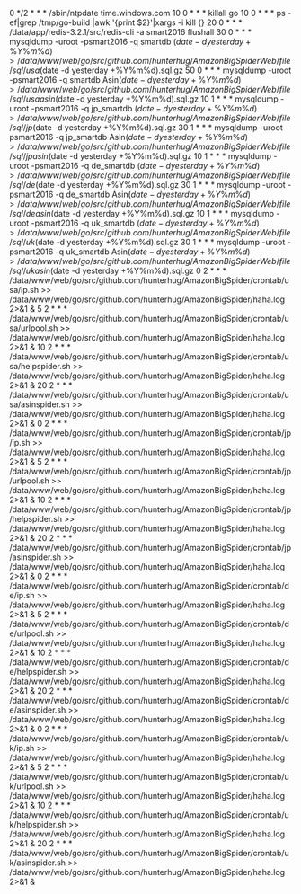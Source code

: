 0 */2 * * * /sbin/ntpdate time.windows.com
10 0 * * * killall go
10 0 * * * ps -ef|grep /tmp/go-build |awk '{print $2}'|xargs -i kill {}
20 0 * * * /data/app/redis-3.2.1/src/redis-cli -a smart2016 flushall
30 0 * * * mysqldump -uroot -psmart2016 -q smartdb $(date -d yesterday +\%Y\%m\%d) > /data/www/web/go/src/github.com/hunterhug/AmazonBigSpiderWeb/file/sql/usa$(date -d yesterday +\%Y\%m\%d).sql.gz
50 0 * * * mysqldump -uroot -psmart2016 -q smartdb Asin$(date -d yesterday +\%Y\%m\%d) > /data/www/web/go/src/github.com/hunterhug/AmazonBigSpiderWeb/file/sql/usaasin$(date -d yesterday +\%Y\%m\%d).sql.gz
10 1 * * * mysqldump -uroot -psmart2016 -q jp_smartdb $(date -d yesterday +\%Y\%m\%d) > /data/www/web/go/src/github.com/hunterhug/AmazonBigSpiderWeb/file/sql/jp$(date -d yesterday +\%Y\%m\%d).sql.gz
30 1 * * * mysqldump -uroot -psmart2016 -q jp_smartdb Asin$(date -d yesterday +\%Y\%m\%d) > /data/www/web/go/src/github.com/hunterhug/AmazonBigSpiderWeb/file/sql/jpasin$(date -d yesterday +\%Y\%m\%d).sql.gz
10 1 * * * mysqldump -uroot -psmart2016 -q de_smartdb $(date -d yesterday +\%Y\%m\%d) > /data/www/web/go/src/github.com/hunterhug/AmazonBigSpiderWeb/file/sql/de$(date -d yesterday +\%Y\%m\%d).sql.gz
30 1 * * * mysqldump -uroot -psmart2016 -q de_smartdb Asin$(date -d yesterday +\%Y\%m\%d) > /data/www/web/go/src/github.com/hunterhug/AmazonBigSpiderWeb/file/sql/deasin$(date -d yesterday +\%Y\%m\%d).sql.gz
10 1 * * * mysqldump -uroot -psmart2016 -q uk_smartdb $(date -d yesterday +\%Y\%m\%d) > /data/www/web/go/src/github.com/hunterhug/AmazonBigSpiderWeb/file/sql/uk$(date -d yesterday +\%Y\%m\%d).sql.gz
30 1 * * * mysqldump -uroot -psmart2016 -q uk_smartdb Asin$(date -d yesterday +\%Y\%m\%d) > /data/www/web/go/src/github.com/hunterhug/AmazonBigSpiderWeb/file/sql/ukasin$(date -d yesterday +\%Y\%m\%d).sql.gz
0 2 * * * /data/www/web/go/src/github.com/hunterhug/AmazonBigSpider/crontab/usa/ip.sh  >> /data/www/web/go/src/github.com/hunterhug/AmazonBigSpider/haha.log 2>&1 &
5 2 * * * /data/www/web/go/src/github.com/hunterhug/AmazonBigSpider/crontab/usa/urlpool.sh  >> /data/www/web/go/src/github.com/hunterhug/AmazonBigSpider/haha.log 2>&1 &
10 2 * * * /data/www/web/go/src/github.com/hunterhug/AmazonBigSpider/crontab/usa/helpspider.sh  >> /data/www/web/go/src/github.com/hunterhug/AmazonBigSpider/haha.log 2>&1 &
20 2 * * * /data/www/web/go/src/github.com/hunterhug/AmazonBigSpider/crontab/usa/asinspider.sh  >> /data/www/web/go/src/github.com/hunterhug/AmazonBigSpider/haha.log 2>&1 &
0 2 * * * /data/www/web/go/src/github.com/hunterhug/AmazonBigSpider/crontab/jp/ip.sh  >> /data/www/web/go/src/github.com/hunterhug/AmazonBigSpider/haha.log 2>&1 &
5 2 * * * /data/www/web/go/src/github.com/hunterhug/AmazonBigSpider/crontab/jp/urlpool.sh  >> /data/www/web/go/src/github.com/hunterhug/AmazonBigSpider/haha.log 2>&1 &
10 2 * * * /data/www/web/go/src/github.com/hunterhug/AmazonBigSpider/crontab/jp/helpspider.sh  >> /data/www/web/go/src/github.com/hunterhug/AmazonBigSpider/haha.log 2>&1 &
20 2 * * * /data/www/web/go/src/github.com/hunterhug/AmazonBigSpider/crontab/jp/asinspider.sh  >> /data/www/web/go/src/github.com/hunterhug/AmazonBigSpider/haha.log 2>&1 &
0 2 * * * /data/www/web/go/src/github.com/hunterhug/AmazonBigSpider/crontab/de/ip.sh  >> /data/www/web/go/src/github.com/hunterhug/AmazonBigSpider/haha.log 2>&1 &
5 2 * * * /data/www/web/go/src/github.com/hunterhug/AmazonBigSpider/crontab/de/urlpool.sh  >> /data/www/web/go/src/github.com/hunterhug/AmazonBigSpider/haha.log 2>&1 &
10 2 * * * /data/www/web/go/src/github.com/hunterhug/AmazonBigSpider/crontab/de/helpspider.sh  >> /data/www/web/go/src/github.com/hunterhug/AmazonBigSpider/haha.log 2>&1 &
20 2 * * * /data/www/web/go/src/github.com/hunterhug/AmazonBigSpider/crontab/de/asinspider.sh  >> /data/www/web/go/src/github.com/hunterhug/AmazonBigSpider/haha.log 2>&1 &
0 2 * * * /data/www/web/go/src/github.com/hunterhug/AmazonBigSpider/crontab/uk/ip.sh  >> /data/www/web/go/src/github.com/hunterhug/AmazonBigSpider/haha.log 2>&1 &
5 2 * * * /data/www/web/go/src/github.com/hunterhug/AmazonBigSpider/crontab/uk/urlpool.sh  >> /data/www/web/go/src/github.com/hunterhug/AmazonBigSpider/haha.log 2>&1 &
10 2 * * * /data/www/web/go/src/github.com/hunterhug/AmazonBigSpider/crontab/uk/helpspider.sh  >> /data/www/web/go/src/github.com/hunterhug/AmazonBigSpider/haha.log 2>&1 &
20 2 * * * /data/www/web/go/src/github.com/hunterhug/AmazonBigSpider/crontab/uk/asinspider.sh  >> /data/www/web/go/src/github.com/hunterhug/AmazonBigSpider/haha.log 2>&1 &

